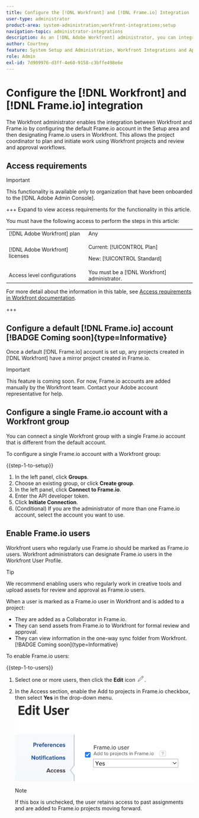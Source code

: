 ```yaml
---
title: Configure the [!DNL Workfront] and [!DNL Frame.io] Integration
user-type: administrator
product-area: system-administration;workfront-integrations;setup
navigation-topic: administrator-integrations
description: As an [!DNL Adobe Workfront] administrator, you can integrate [!DNL Workfront] with [!DNL Frame.io] and provide your organization with a seamless way to review and approve assets.
author: Courtney
feature: System Setup and Administration, Workfront Integrations and Apps
role: Admin
exl-id: 7d909976-d3ff-4e60-9158-c3bffe498e6e
---
```

# Configure the [!DNL Workfront] and [!DNL Frame.io] integration

The Workfront administrator enables the integration between Workfront and Frame.io by configuring the default Frame.io account in the Setup area and then designating Frame.io users in Workfront. This allows the project coordinator to plan and initiate work using Workfront projects and review and approval workflows. 


## Access requirements

>[!IMPORTANT]
>
>This functionality is available only to organization that have been onboarded to the [!DNL Adobe Admin Console].

+++ Expand to view access requirements for the functionality in this article.

You must have the following access to perform the steps in this article:

<table>
  <tr>
   <td>[!DNL Adobe Workfront] plan</td>
   <td>Any</td>
  </tr>
  <tr>
   <td>[!DNL Adobe Workfront] licenses
   </td>
   <td><p>Current: [!UICONTROL Plan]</p>
   <p>New: [!UICONTROL Standard]</p></td>
  </tr>
  <tr>
   <td>Access level configurations
   </td>
   <td>You must be a [!DNL Workfront] administrator.
   </td>
  </tr>
 
</table>

For more detail about the information in this table, see [Access requirements in Workfront documentation](/help/quicksilver/administration-and-setup/add-users/access-levels-and-object-permissions/access-level-requirements-in-documentation.md).

+++

## Configure a default [!DNL Frame.io] account [!BADGE Coming soon]{type=Informative}

Once a default [!DNL Frame.io] account is set up, any projects created in [!DNL Workfront] have a mirror project created in Frame.io.

>[!IMPORTANT]
>
>This feature is coming soon. For now, Frame.io accounts are added manually by the Workfront team. Contact your Adobe account representative for help. 

## Configure a single Frame.io account with a Workfront group

You can connect a single Workfront group with a single Frame.io account that is different from the default account.

To configure a single Frame.io account with a Workfront group:

{{step-1-to-setup}}

1. In the left panel, click **Groups**.
1. Choose an existing group, or click **Create group**. 
1. In the left panel, click **Connect to Frame.io**. 
1. Enter the API developer token.
1. Click **Initiate Connection**.
1. (Conditional) If you are the administrator of more than one Frame.io account, select the account you want to use.

## Enable Frame.io users

Workfront users who regularly use Frame.io should be marked as Frame.io users. Workfront administrators can designate Frame.io users in the Workfront User Profile.

>[!TIP]
>
>We recommend enabling users who regularly work in creative tools and upload assets for review and approval as Frame.io users.

When a user is marked as a Frame.io user in Workfront and is added to a project:

* They are added as a Collaborator in Frame.io. <!--do we need to be more explicit about a frame license being provisioned for them?-->
* They can send assets from Frame.io to Workfront for formal review and approval.
* They can view information in the one-way sync folder from Workfront. [!BADGE Coming soon]{type=Informative}

To enable Frame.io users:

{{step-1-to-users}}

1. Select one or more users, then click the **Edit** icon ![](assets/edit-icon.png). 
1. In the Access section, enable the Add to projects in Frame.io checkbox, then select **Yes** in the drop-down menu. 
    ![](assets/add-to-frame-project.png)

    >[!NOTE]
    >
    >If this box is unchecked, the user retains access to past assignments and are added to Frame.io projects moving forward.<!-- If the user is deactivated, they lose all access to previous assignments and are removed from the Frame.io account.-->
